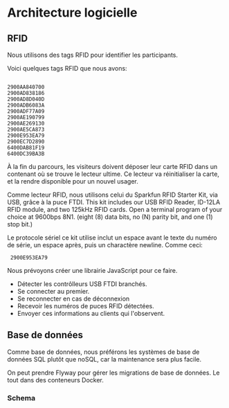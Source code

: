 # Architecture logicielle

## RFID

Nous utilisons des tags RFID pour identifier les participants.

Voici quelques tags RFID que nous avons:

```TEXT

2900AA840700
2900AD838186
2900AD8D040D
2900ADB6083A
2900ADF77A09
2900AE190799
2900AE269130
2900AE5CA873
2900E953EA79
2900EC7D2890
6400DAB81F19
6400DC39BA3B
```

À la fin du parcours, les visiteurs doivent déposer leur carte RFID dans un contenant où se trouve le lecteur ultime.
Ce lecteur va réinitialiser la carte, et la rendre disponible pour un nouvel usager.

Comme lecteur RFID, nous utilisons celui du Sparkfun RFID Starter Kit, via USB, grâce à la puce FTDI. This kit includes our USB RFID Reader, ID-12LA RFID module, and two 125kHz RFID cards. Open a terminal program of your choice at 9600bps 8N1. (eight (8) data bits, no (N) parity bit, and one (1) stop bit.)

Le protocole sériel ce kit utilise inclut un espace avant le texte du numéro de série, un espace après, puis un charactère newline. Comme ceci:

```TEXT
 2900E953EA79 
```

Nous prévoyons créer une librairie JavaScript pour ce faire.

- Détecter les contrôlleurs USB FTDI branchés.
- Se connecter au premier.
- Se reconnecter en cas de déconnexion
- Recevoir les numéros de puces RFID détectées.
- Envoyer ces informations au clients qui l'observent.

## Base de données

Comme base de données, nous préférons les systèmes de base de données SQL plutôt que noSQL, car la maintenance sera plus facile.

On peut prendre Flyway pour gérer les migrations de base de données. Le tout dans des conteneurs Docker.

### Schema


